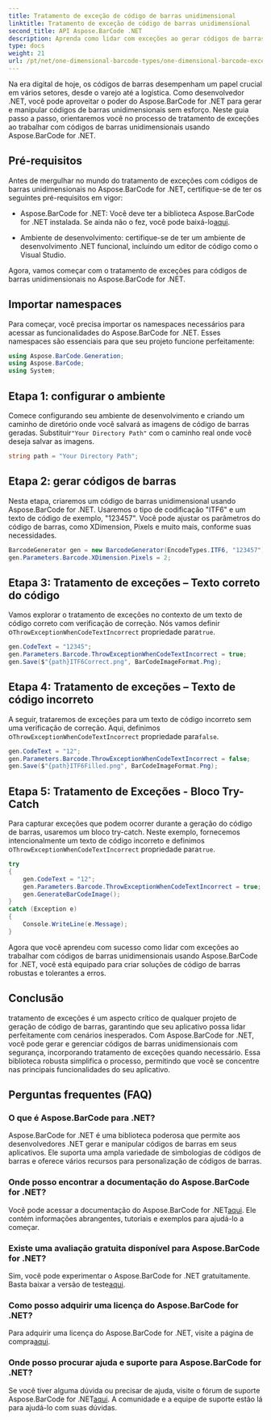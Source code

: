 ```yaml
---
title: Tratamento de exceção de código de barras unidimensional
linktitle: Tratamento de exceção de código de barras unidimensional
second_title: API Aspose.BarCode .NET
description: Aprenda como lidar com exceções ao gerar códigos de barras unidimensionais usando Aspose.BarCode for .NET. Este guia passo a passo garante soluções de código de barras tolerantes a erros. Comece agora!
type: docs
weight: 21
url: /pt/net/one-dimensional-barcode-types/one-dimensional-barcode-exception-handling/
---
```


Na era digital de hoje, os códigos de barras desempenham um papel crucial em vários setores, desde o varejo até a logística. Como desenvolvedor .NET, você pode aproveitar o poder do Aspose.BarCode for .NET para gerar e manipular códigos de barras unidimensionais sem esforço. Neste guia passo a passo, orientaremos você no processo de tratamento de exceções ao trabalhar com códigos de barras unidimensionais usando Aspose.BarCode for .NET.

## Pré-requisitos

Antes de mergulhar no mundo do tratamento de exceções com códigos de barras unidimensionais no Aspose.BarCode for .NET, certifique-se de ter os seguintes pré-requisitos em vigor:

-  Aspose.BarCode for .NET: Você deve ter a biblioteca Aspose.BarCode for .NET instalada. Se ainda não o fez, você pode baixá-lo[aqui](https://releases.aspose.com/barcode/net/).

- Ambiente de desenvolvimento: certifique-se de ter um ambiente de desenvolvimento .NET funcional, incluindo um editor de código como o Visual Studio.

Agora, vamos começar com o tratamento de exceções para códigos de barras unidimensionais no Aspose.BarCode for .NET.

## Importar namespaces

Para começar, você precisa importar os namespaces necessários para acessar as funcionalidades do Aspose.BarCode for .NET. Esses namespaces são essenciais para que seu projeto funcione perfeitamente:

```csharp
using Aspose.BarCode.Generation;
using Aspose.BarCode;
using System;
```

## Etapa 1: configurar o ambiente

 Comece configurando seu ambiente de desenvolvimento e criando um caminho de diretório onde você salvará as imagens de código de barras geradas. Substituir`"Your Directory Path"` com o caminho real onde você deseja salvar as imagens.

```csharp
string path = "Your Directory Path";
```

## Etapa 2: gerar códigos de barras

Nesta etapa, criaremos um código de barras unidimensional usando Aspose.BarCode for .NET. Usaremos o tipo de codificação "ITF6" e um texto de código de exemplo, "123457". Você pode ajustar os parâmetros do código de barras, como XDimension, Pixels e muito mais, conforme suas necessidades.

```csharp
BarcodeGenerator gen = new BarcodeGenerator(EncodeTypes.ITF6, "123457");
gen.Parameters.Barcode.XDimension.Pixels = 2;
```

## Etapa 3: Tratamento de exceções – Texto correto do código

Vamos explorar o tratamento de exceções no contexto de um texto de código correto com verificação de correção. Nós vamos definir o`ThrowExceptionWhenCodeTextIncorrect` propriedade para`true`.

```csharp
gen.CodeText = "12345";
gen.Parameters.Barcode.ThrowExceptionWhenCodeTextIncorrect = true;
gen.Save($"{path}ITF6Correct.png", BarCodeImageFormat.Png);
```

## Etapa 4: Tratamento de exceções – Texto de código incorreto

 A seguir, trataremos de exceções para um texto de código incorreto sem uma verificação de correção. Aqui, definimos o`ThrowExceptionWhenCodeTextIncorrect` propriedade para`false`.

```csharp
gen.CodeText = "12";
gen.Parameters.Barcode.ThrowExceptionWhenCodeTextIncorrect = false;
gen.Save($"{path}ITF6Filled.png", BarCodeImageFormat.Png);
```

## Etapa 5: Tratamento de Exceções - Bloco Try-Catch

 Para capturar exceções que podem ocorrer durante a geração do código de barras, usaremos um bloco try-catch. Neste exemplo, fornecemos intencionalmente um texto de código incorreto e definimos o`ThrowExceptionWhenCodeTextIncorrect` propriedade para`true`.

```csharp
try
{
    gen.CodeText = "12";
    gen.Parameters.Barcode.ThrowExceptionWhenCodeTextIncorrect = true;
    gen.GenerateBarCodeImage();
}
catch (Exception e)
{
    Console.WriteLine(e.Message);
}
```

Agora que você aprendeu com sucesso como lidar com exceções ao trabalhar com códigos de barras unidimensionais usando Aspose.BarCode for .NET, você está equipado para criar soluções de código de barras robustas e tolerantes a erros.

## Conclusão

tratamento de exceções é um aspecto crítico de qualquer projeto de geração de código de barras, garantindo que seu aplicativo possa lidar perfeitamente com cenários inesperados. Com Aspose.BarCode for .NET, você pode gerar e gerenciar códigos de barras unidimensionais com segurança, incorporando tratamento de exceções quando necessário. Essa biblioteca robusta simplifica o processo, permitindo que você se concentre nas principais funcionalidades do seu aplicativo.

## Perguntas frequentes (FAQ)

### O que é Aspose.BarCode para .NET?
Aspose.BarCode for .NET é uma biblioteca poderosa que permite aos desenvolvedores .NET gerar e manipular códigos de barras em seus aplicativos. Ele suporta uma ampla variedade de simbologias de códigos de barras e oferece vários recursos para personalização de códigos de barras.

### Onde posso encontrar a documentação do Aspose.BarCode for .NET?
 Você pode acessar a documentação do Aspose.BarCode for .NET[aqui](https://reference.aspose.com/barcode/net/). Ele contém informações abrangentes, tutoriais e exemplos para ajudá-lo a começar.

### Existe uma avaliação gratuita disponível para Aspose.BarCode for .NET?
 Sim, você pode experimentar o Aspose.BarCode for .NET gratuitamente. Basta baixar a versão de teste[aqui](https://releases.aspose.com/).

### Como posso adquirir uma licença do Aspose.BarCode for .NET?
 Para adquirir uma licença do Aspose.BarCode for .NET, visite a página de compra[aqui](https://purchase.aspose.com/buy).

### Onde posso procurar ajuda e suporte para Aspose.BarCode for .NET?
 Se você tiver alguma dúvida ou precisar de ajuda, visite o fórum de suporte Aspose.BarCode for .NET[aqui](https://forum.aspose.com/c/barcode/13). A comunidade e a equipe de suporte estão lá para ajudá-lo com suas dúvidas.
